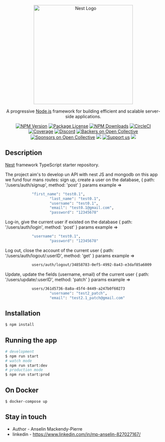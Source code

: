 <p align="center">
  <a href="http://nestjs.com/" target="blank"><img src="https://nestjs.com/img/logo_text.svg" width="320" alt="Nest Logo" /></a>
</p>

[circleci-image]: https://img.shields.io/circleci/build/github/nestjs/nest/master?token=abc123def456
[circleci-url]: https://circleci.com/gh/nestjs/nest

  <p align="center">A progressive <a href="http://nodejs.org" target="_blank">Node.js</a> framework for building efficient and scalable server-side applications.</p>
    <p align="center">
<a href="https://www.npmjs.com/~nestjscore" target="_blank"><img src="https://img.shields.io/npm/v/@nestjs/core.svg" alt="NPM Version" /></a>
<a href="https://www.npmjs.com/~nestjscore" target="_blank"><img src="https://img.shields.io/npm/l/@nestjs/core.svg" alt="Package License" /></a>
<a href="https://www.npmjs.com/~nestjscore" target="_blank"><img src="https://img.shields.io/npm/dm/@nestjs/common.svg" alt="NPM Downloads" /></a>
<a href="https://circleci.com/gh/nestjs/nest" target="_blank"><img src="https://img.shields.io/circleci/build/github/nestjs/nest/master" alt="CircleCI" /></a>
<a href="https://coveralls.io/github/nestjs/nest?branch=master" target="_blank"><img src="https://coveralls.io/repos/github/nestjs/nest/badge.svg?branch=master#9" alt="Coverage" /></a>
<a href="https://discord.gg/G7Qnnhy" target="_blank"><img src="https://img.shields.io/badge/discord-online-brightgreen.svg" alt="Discord"/></a>
<a href="https://opencollective.com/nest#backer" target="_blank"><img src="https://opencollective.com/nest/backers/badge.svg" alt="Backers on Open Collective" /></a>
<a href="https://opencollective.com/nest#sponsor" target="_blank"><img src="https://opencollective.com/nest/sponsors/badge.svg" alt="Sponsors on Open Collective" /></a>
  <a href="https://paypal.me/kamilmysliwiec" target="_blank"><img src="https://img.shields.io/badge/Donate-PayPal-ff3f59.svg"/></a>
    <a href="https://opencollective.com/nest#sponsor"  target="_blank"><img src="https://img.shields.io/badge/Support%20us-Open%20Collective-41B883.svg" alt="Support us"></a>
  <a href="https://twitter.com/nestframework" target="_blank"><img src="https://img.shields.io/twitter/follow/nestframework.svg?style=social&label=Follow"></a>
</p>
  <!--[![Backers on Open Collective](https://opencollective.com/nest/backers/badge.svg)](https://opencollective.com/nest#backer)
  [![Sponsors on Open Collective](https://opencollective.com/nest/sponsors/badge.svg)](https://opencollective.com/nest#sponsor)-->

## Description

[Nest](https://github.com/nestjs/nest) framework TypeScript starter repository.

The project aim's to develop un API with nest JS and mongodb
on this app we fund
four mans routes:
sign up, create a user on the database,  { path: '/users/auth/signup', method: 'post' }
params example =>
```bash
			"first_name": "test0.1",
	                "last_name": "test0.1",
	                "username": "test0.1",
	                "email": "test0.1@gmail.com",
	                "password": "12345678"
```

Log-in, give the current user if existed on the database { path: '/users/auth/login', method: 'post' }
params example =>
```bash
			"username": "test0.1",
	                "password": "12345678"
```

Log out, close the account of the current user  { path: '/users/auth/logout/:userID', method: 'get' }
params example =>
```bash
			users/auth/logout/34858783-0ef5-4992-8a43-e3daf85a6009
```

Update, update the fields (username, email) of the current user { path: '/users/update/:userID', method: 'patch' }
params example =>

```bash
			users/361d5736-8a8a-45f4-8449-a247b0f60273
                  	"username": "test2_patch",
	                "email": "test2.1_patch@gmail.com"
```





## Installation

```bash
$ npm install
```

## Running the app

```bash
# development
$ npm run start
# watch mode
$ npm run start:dev
# production mode
$ npm run start:prod
```

## On Docker

```bash
$ docker-compose up
```

## Stay in touch

- Author - Anselin Mackendy-Pierre
- linkedin - https://www.linkedin.com/in/mp-anselin-827027167/
